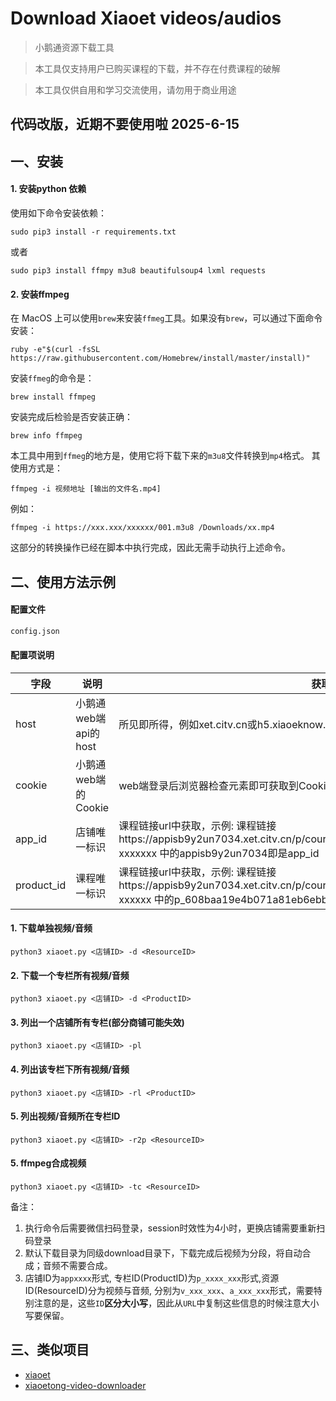 # Download Xiaoet videos/audios
> 小鹅通资源下载工具

> 本工具仅支持用户已购买课程的下载，并不存在付费课程的破解

> 本工具仅供自用和学习交流使用，请勿用于商业用途


## 代码改版，近期不要使用啦   2025-6-15

## 一、安装

#### 1. 安装python 依赖

使用如下命令安装依赖：
```
sudo pip3 install -r requirements.txt
```
或者

```
sudo pip3 install ffmpy m3u8 beautifulsoup4 lxml requests
```

#### 2. 安装ffmpeg

在 MacOS 上可以使用`brew`来安装`ffmeg`工具。如果没有`brew`，可以通过下面命令安装：
```
ruby -e"$(curl -fsSL https://raw.githubusercontent.com/Homebrew/install/master/install)"
```

安装`ffmeg`的命令是：
```
brew install ffmpeg
```

安装完成后检验是否安装正确：
```
brew info ffmpeg
```

本工具中用到`ffmeg`的地方是，使用它将下载下来的`m3u8`文件转换到`mp4`格式。
其使用方式是：
```
ffmpeg -i 视频地址 [输出的文件名.mp4]
```
例如：
```
ffmpeg -i https://xxx.xxx/xxxxxx/001.m3u8 /Downloads/xx.mp4
```
这部分的转换操作已经在脚本中执行完成，因此无需手动执行上述命令。

## 二、使用方法示例     
#### 配置文件
```bash
config.json
```
#### 配置项说明
| 字段         | 说明              | 获取方式                                                                                                                                              |
|------------|-----------------|---------------------------------------------------------------------------------------------------------------------------------------------------|
| host       | 小鹅通web端api的host | 所见即所得，例如xet.citv.cn或h5.xiaoeknow.com                                                                                                              |
| cookie     | 小鹅通web端的Cookie  | web端登录后浏览器检查元素即可获取到Cookie                                                                                                                         |
| app_id     | 店铺唯一标识          | 课程链接url中获取，示例: 课程链接https://appisb9y2un7034.xet.citv.cn/p/course/column/p_608baa19e4b071a81eb6ebbc?xxxxxxx 中的appisb9y2un7034即是app_id               |
| product_id | 课程唯一标识          | 课程链接url中获取，示例: 课程链接https://appisb9y2un7034.xet.citv.cn/p/course/column/p_608baa19e4b071a81eb6ebbc?xxxxxx 中的p_608baa19e4b071a81eb6ebbc即是product_id |

#### 1. 下载单独视频/音频
```
python3 xiaoet.py <店铺ID> -d <ResourceID>
```
#### 2. 下载一个专栏所有视频/音频
```
python3 xiaoet.py <店铺ID> -d <ProductID>
```
#### 3. 列出一个店铺所有专栏(部分商铺可能失效)
```
python3 xiaoet.py <店铺ID> -pl
```
#### 4. 列出该专栏下所有视频/音频
```
python3 xiaoet.py <店铺ID> -rl <ProductID>
```
#### 5. 列出视频/音频所在专栏ID
```
python3 xiaoet.py <店铺ID> -r2p <ResourceID>
```
#### 5. ffmpeg合成视频
```
python3 xiaoet.py <店铺ID> -tc <ResourceID>
```

备注：
1. 执行命令后需要微信扫码登录，session时效性为4小时，更换店铺需要重新扫码登录
2. 默认下载目录为同级download目录下，下载完成后视频为分段，将自动合成；音频不需要合成。
3. 店铺ID为`appxxxx`形式, 专栏ID(ProductID)为`p_xxxx_xxx`形式,资源ID(ResourceID)分为视频与音频, 分别为`v_xxx_xxx`、`a_xxx_xxx`形式，需要特别注意的是，这些`ID`**区分大小写**，因此从`URL`中复制这些信息的时候注意大小写要保留。

## 三、类似项目

- [xiaoet](https://github.com/Yxnt/xiaoet)
- [xiaoetong-video-downloader](https://github.com/jiji262/xiaoetong-video-downloader)
